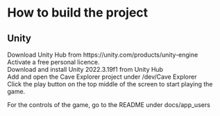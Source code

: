 <h1>How to build the project</h1> 

<h2>Unity</h2>
<P>
Download Unity Hub from https://unity.com/products/unity-engine
<br>
Activate a free personal licence.
<br>
Download and install Unity 2022.3.19f1 from Unity Hub
<br>
Add and open the Cave Explorer project under /dev/Cave Explorer
<br>
Click the play button on the top middle of the screen to start playing the game. 

For the controls of the game, go to the README under docs/app_users
</P>